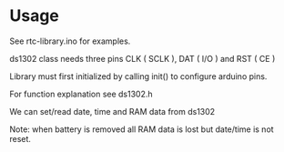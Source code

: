 # Usage

See rtc-library.ino for examples.

ds1302 class needs three pins CLK ( SCLK ), DAT ( I/O ) and RST ( CE )

Library must first initialized by calling init() to configure arduino pins.

For function explanation see ds1302.h

We can set/read date, time and RAM data from ds1302

Note: when battery is removed all RAM data is lost but date/time is not reset.

